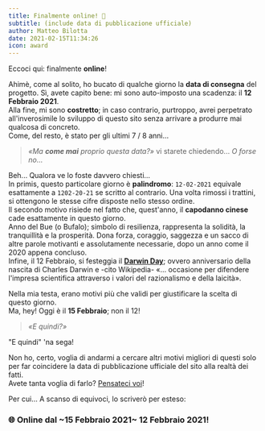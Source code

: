 ```yaml
---
title: Finalmente online! 🎉
subtitle: (include data di pubblicazione ufficiale)
author: Matteo Bilotta
date: 2021-02-15T11:34:26
icon: award
---
```


Eccoci qui: finalmente **online**!

Ahimè, come al solito, ho bucato di qualche giorno la **data di consegna** del progetto.
Sì, avete capito bene: mi sono auto-imposto una scadenza: il **12 Febbraio 2021**.  
Alla fine, mi sono **costretto**; in caso contrario,
purtroppo, avrei perpetrato all'inverosimile lo sviluppo di
questo sito senza arrivare a produrre mai qualcosa di concreto.  
Come, del resto, è stato per gli ultimi 7 / 8 anni...

> *«Ma **come mai** proprio questa data?»*  vi starete chiedendo... *O forse no...*

Beh... Qualora ve lo foste davvero chiesti...  
In primis, questo particolare giorno è **palindromo**:
`12-02-2021` equivale esattamente a `1202-20-21` se scritto al contrario.
Una volta rimossi i trattini, si ottengono le stesse cifre disposte nello stesso ordine.  
Il secondo motivo risiede nel fatto che, quest'anno, il **capodanno cinese** cade esattamente in questo giorno.  
Anno del Bue (o Bufalo); simbolo di resilienza, rappresenta la solidità, la tranquillità e la prosperità.
Dona forza, coraggio, saggezza e un sacco di altre parole motivanti e
assolutamente necessarie, dopo un anno come il 2020 appena concluso.  
Infine, il 12 Febbraio, si festeggia il [**Darwin Day**](https://it.wikipedia.org/wiki/Giorno_di_Darwin);
ovvero anniversario della nascita di Charles Darwin e -cito Wikipedia- «... occasione per difendere
l'impresa scientifica attraverso i valori del razionalismo e della laicità».

Nella mia testa, erano motivi più che validi per giustificare la scelta di questo giorno.  
Ma, hey! Oggi è il **15 Febbraio**; non il 12!

> *«E quindi?»*

"E quindi" 'na sega!

Non ho, certo, voglia di andarmi a cercare altri motivi migliori di questi solo per
far coincidere la data di pubblicazione ufficiale del sito alla realtà dei fatti.  
Avete tanta voglia di farlo? [Pensateci voi](https://it.wikipedia.org/wiki/15_febbraio)!

Per cui... A scanso di equivoci, lo scriverò per esteso:

### 🌐 **Online dal** ~15 Febbraio 2021~ **12 Febbraio 2021!** ###
